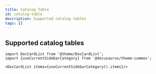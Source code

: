 ```yaml
---
title: Catalog Table
id: catalog-table
description: Supported catalog tables
tags: []
---
```


## Supported catalog tables

```mdx-code-block
import DocCardList from '@theme/DocCardList';
import {useCurrentSidebarCategory} from '@docusaurus/theme-common';

<DocCardList items={useCurrentSidebarCategory().items}/>
```
